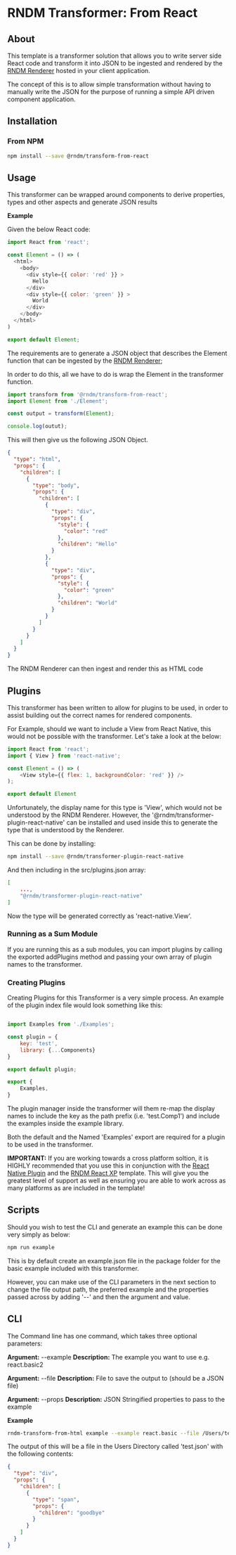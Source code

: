 # RNDM Transformer: From React

## About

This template is a transformer solution that allows you to write server side React code and transform it into JSON to be ingested and rendered by the [RNDM Renderer](https://github.com/rndm-com/rndm-render) hosted in your client application.

The concept of this is to allow simple transformation without having to manually write the JSON for the purpose of running a simple API driven component application.

## Installation

### From NPM

```sh
npm install --save @rndm/transform-from-react
```

## Usage

This transformer can be wrapped around components to derive properties, types and other aspects and generate JSON results

**Example**

Given the below React code:

```javascript
import React from 'react';

const Element = () => (
  <html>
    <body>
      <div style={{ color: 'red' }} >
        Hello
      </div>
      <div style={{ color: 'green' }} >
        World
      </div>
    </body>
  </html>
)

export default Element;
```

The requirements are to generate a JSON object that describes the Element function that can be ingested by the [RNDM Renderer](https://github.com/rndm-com/rndm-render);

In order to do this, all we have to do is wrap the Element in the transformer function.

```javascript
import transform from '@rndm/transform-from-react';
import Element from './Element';

const output = transform(Element);

console.log(outut);
```

This will then give us the following JSON Object.

```json
{
  "type": "html",
  "props": {
    "children": [
      {
        "type": "body",
        "props": {
          "children": [
            {
              "type": "div",
              "props": {
                "style": {
                  "color": "red"
                },
                "children": "Hello"
              }
            },
            {
              "type": "div",
              "props": {
                "style": {
                  "color": "green"
                },
                "children": "World"
              }
            }
          ]
        }
      }
    ]
  }
}
```

The RNDM Renderer can then ingest and render this as HTML code

## Plugins

This transformer has been written to allow for plugins to be used, in order to assist building out the correct names for rendered components.

For Example, should we want to include a View from React Native, this would not be possible with the transformer. Let's take a look at the below:

```javascript
import React from 'react';
import { View } from 'react-native';

const Element = () => (
    <View style={{ flex: 1, backgroundColor: 'red' }} />
);

export default Element
```

Unfortunately, the display name for this type is 'View', which would not be understood by the RNDM Renderer. However, the '@rndm/transformer-plugin-react-native' can be installed and used inside this to generate the type that is understood by the Renderer.

This can be done by installing:

```sh
npm install --save @rndm/transformer-plugin-react-native
```

And then including in the src/plugins.json array:

```json
[
    ...,
    "@rndm/transformer-plugin-react-native"
]
```

Now the type will be generated correctly as 'react-native.View'.

### Running as a Sum Module

If you are running this as a sub modules, you can import plugins by calling the exported addPlugins method and passing your own array of plugin names to the transformer.

### Creating Plugins

Creating Plugins for this Transformer is a very simple process. An example of the plugin index file would look something like this:

```javascript

import Examples from './Examples';

const plugin = {
    key: 'test',
    library: {...Components}
}

export default plugin;

export {
    Examples,
}

```

The plugin manager inside the transformer will them re-map the display names to include the key as the path prefix (i.e. 'test.Comp1') and include the examples inside the example library.

Both the default and the Named 'Examples' export are required for a plugin to be used in the transformer.

**IMPORTANT:** If you are working towards a cross platform soltion, it is HIGHLY recommended that you use this in conjunction with the [React Native Plugin](https://github.com/rndm-com/rndm-transformer-plugin-react-native) and the [RNDM React XP](https://github.com/rndm-com/rndm-react-xp) template. This will give you the greatest level of support as well as ensuring you are able to work across as many platforms as are included in the template!

## Scripts

Should you wish to test the CLI and generate an example this can be done very simply as below:

```sh
npm run example
```

This is by default create an example.json file in the package folder for the basic example included with this transformer.

However, you can make use of the CLI parameters in the next section to change the file output path, the preferred example and the properties passed across by adding '--' and then the argument and value.

## CLI

The Command line has one command, which takes three optional parameters:

**Argument:** --example
**Description:** The example you want to use e.g. react.basic2

**Argument:** --file
**Description:** File to save the output to (should be a JSON file)

**Argument:** --props
**Description:** JSON Stringified properties to pass to the example

**Example**

```sh
rndm-transform-from-html example --example react.basic --file /Users/test.json --props "{\"text\":\"goodbye\"}"
```

The output of this will be a file in the Users Directory called 'test.json' with the following contents:

```json
{
  "type": "div",
  "props": {
    "children": [
      {
        "type": "span",
        "props": {
          "children": "goodbye"
        }
      }
    ]
  }
}
```
